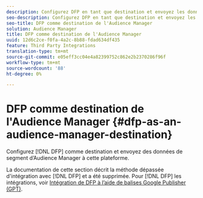 ```yaml
---
description: Configurez DFP en tant que destination et envoyez les données de segment d’Audience Manager à cette plateforme.
seo-description: Configurez DFP en tant que destination et envoyez les données de segment d’Audience Manager à cette plateforme.
seo-title: DFP comme destination de l'Audience Manager
solution: Audience Manager
title: DFP comme destination de l'Audience Manager
uuid: 12d6c2ce-f0fa-4a2c-8b88-fdad634df435
feature: Third Party Integrations
translation-type: tm+mt
source-git-commit: e05eff3cc04e4a82399752c862e2b2370286f96f
workflow-type: tm+mt
source-wordcount: '88'
ht-degree: 0%

---
```



# DFP comme destination de l&#39;Audience Manager {#dfp-as-an-audience-manager-destination}

Configurez [!DNL DFP] comme destination et envoyez des données de segment d’Audience Manager à cette plateforme.

La documentation de cette section décrit la méthode dépassée d&#39;intégration avec [!DNL DFP] et a été supprimée. Pour [!DNL DFP] les intégrations, voir [Intégration de DFP à l’aide de balises Google Publisher (GPT)](../integration/gpt-aam-destination/gpt-aam-requirements.md).

